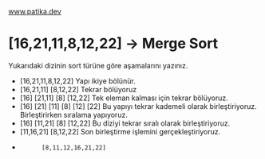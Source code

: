 www.patika.dev

# [16,21,11,8,12,22] -> Merge Sort

Yukarıdaki dizinin sort türüne göre aşamalarını yazınız.

 - [16,21,11,8,12,22] Yapı ikiye bölünür.
 -   [16,21,11]               [8,12,22]        Tekrar bölüyoruz
 -  [16]    [21,11]         [8]    [12,22]     Tek eleman kalması için tekrar bölüyoruz.
 -  [16]   [21] [11]        [8]   [12] [22]    Bu yapıyı tekrar kademeli olarak birleştiriyoruz. Birleştirirken sıralama yapıyoruz.
 -  [16]    [11,21]         [8]    [12,22]     Bu diziyi tekrar sıralı olarak birleştiriyoruz.
 -    [11,16,21]              [8,12,22]        Son birleştirme işlemini gerçekleştiriyoruz.
 -           [8,11,12,16,21,22]
